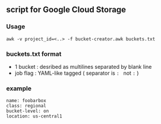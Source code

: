 ## script for Google Cloud Storage

### Usage

```
awk -v project_id=<..> -f bucket-creator.awk buckets.txt
```

### buckets.txt format

 * 1 bucket : desribed as multilines separated by blank line
 * job flag : YAML-like tagged ( separator is `: ` not `:` )

### example

```
name: foobarbox
class: regional
bucket-level: on
location: us-central1
```
